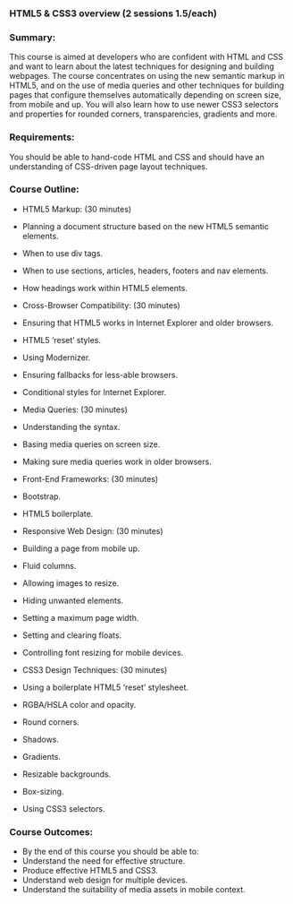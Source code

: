 ### HTML5 & CSS3 overview (2 sessions 1.5/each)

### Summary:
 This course is aimed at developers who are confident with HTML and CSS and want to learn about the latest techniques for designing and building webpages. The course concentrates on using the new semantic markup in HTML5, and on the use of media queries and other techniques for building pages that configure themselves automatically depending on screen size, from mobile and up. You will also learn how to use newer CSS3 selectors and properties for rounded corners, transparencies, gradients and more. 

### Requirements: 
 You should be able to hand-code HTML and CSS and should have an understanding of CSS-driven page layout techniques.

### Course Outline:

* HTML5 Markup: (30 minutes)
 * Planning a document structure based on the new HTML5 semantic elements.
 * When to use div tags.
 * When to use sections, articles, headers, footers and nav elements.
 * How headings work within HTML5 elements.

* Cross-Browser Compatibility: (30 minutes)
 * Ensuring that HTML5 works in Internet Explorer and older browsers.
 * HTML5 ‘reset’ styles.
 * Using Modernizer.
 * Ensuring fallbacks for less-able browsers.
 * Conditional styles for Internet Explorer.

* Media Queries: (30 minutes)
 * Understanding the syntax.
 * Basing media queries on screen size.
 * Making sure media queries work in older browsers.
 
* Front-End Frameworks: (30 minutes)
 * Bootstrap.
 * HTML5 boilerplate.

* Responsive Web Design: (30 minutes)
 * Building a page from mobile up.
 * Fluid columns.
 * Allowing images to resize.
 * Hiding unwanted elements.
 * Setting a maximum page width.
 * Setting and clearing floats.
 * Controlling font resizing for mobile devices.

* CSS3 Design Techniques: (30 minutes)
 * Using a boilerplate HTML5 ‘reset’ stylesheet.
 * RGBA/HSLA color and opacity.
 * Round corners.
 * Shadows.
 * Gradients.
 * Resizable backgrounds.
 * Box-sizing.
 * Using CSS3 selectors.
 

### Course Outcomes:
* By the end of this course you should be able to:
 * Understand the need for effective structure.
 * Produce effective HTML5 and CSS3.
 * Understand web design for multiple devices.
 * Understand the suitability of media assets in mobile context.
